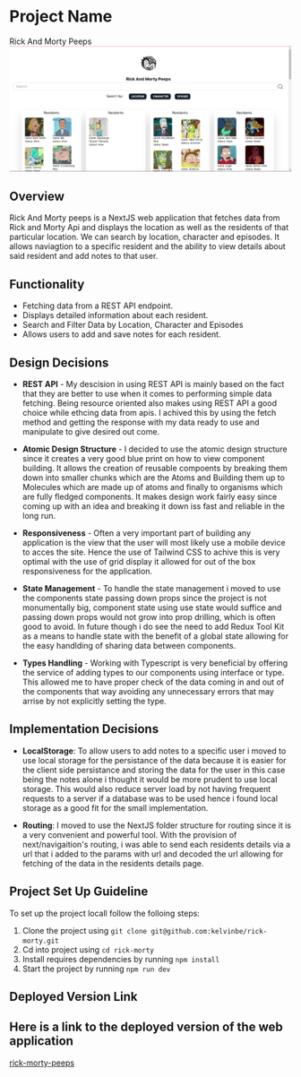 
# Project Name
Rick And Morty Peeps
![Alt Text](https://github.com/kelvinbe/rick-morty/blob/fixes-code-cleanup/public/morty.png?raw=true)

## Overview

Rick And Morty peeps is a NextJS web application that fetches data from Rick and Morty Api and displays the location as well as the residents of that particular location. 
We can search by location, character and episodes. It allows naviagtion to a specific resident and the ability to view details about said resident and add notes to that user.

## Functionality

- Fetching data from a REST API endpoint.
- Displays detailed information about each resident.
- Search and Filter Data by Location, Character and Episodes
- Allows users to add and save notes for each resident.


## Design Decisions

- **REST API** - My descision in using REST API is mainly based on the fact that they are better to use when it comes to performing simple data fetching. Being resource oriented also makes using REST API a good choice while ethcing data from apis. I achived this by using the fetch method and getting the response with my data ready to use and manipulate to give desired out come.

- **Atomic Design Structure** - I decided to use the atomic design structure since it creates a very good blue print on how to view component building. It allows the creation of reusable compoents by breaking them down into smaller chunks which are the Atoms and Building them up to Molecules which are made up of atoms and finally to organisms which are fully fledged components. It makes design work fairly easy since coming up with an idea and breaking it down iss fast and reliable in the long run.

- **Responsiveness** - Often a very important part of building any application is the view that the user will most likely use a mobile device to acces the site. Hence the use of Tailwind CSS to achive this is very optimal with the use of grid display it allowed for out of the box responsiveness for the application.

- **State Management** - To handle the state management i moved to use the components state passing down props since the project is not monumentally big, component state using use state would suffice and passing down props would not grow into prop drilling, which is often good to avoid. In future though i do see the need to add Redux Tool Kit as a means to handle state with the benefit of a global state allowing for the easy handlding of sharing data between components.

- **Types Handling** - Working with Typescript is very beneficial by offering the service of adding types to our components using interface or type. This allowed me to have proper check of the data coming in and out of the components that way avoiding any unnecessary errors that may arrise by not explicitly setting the type.

## Implementation Decisions

- **LocalStorage**: To allow users to add notes to a specific user i moved to use local storage for the persistance of the data because it is easier for the client side persistance  and  storing the data for the user in this case being the notes alone i thought it would be more prudent to use local storage. This would also reduce server load by not having frequent requests to a server if a database was to be used hence i found local storage as a good fit for the small implementation.

- **Routing**: I moved to use the NextJS folder structure for routing since it is a very convenient and powerful tool. With the provision of next/navigaition's routing, i was able to send each residents details via a url that i added to the params with url and decoded the url allowing for fetching of the data in the residents details page.


## Project Set Up Guideline

To set up the project locall follow the folloing steps:
1. Clone the project using `git clone git@github.com:kelvinbe/rick-morty.git`
2. Cd into project using `cd rick-morty`
3. Install requires dependencies by running `npm install`
4. Start the project by running `npm run dev`

## Deployed Version Link

## Here is a link to the deployed version of the web application 

[rick-morty-peeps](https://rick-morty-seven-pi.vercel.app/)